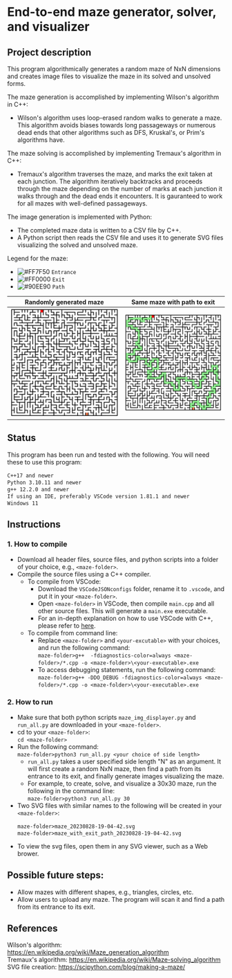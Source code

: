 # End-to-end maze generator, solver, and visualizer

## Project description
This program algorithmically generates a random maze of NxN dimensions and creates image files to visualize the maze in its solved and unsolved forms.

The maze generation is accomplished by implementing Wilson's algorithm in C++:
- Wilson's algorithm uses loop-erased random walks to generate a maze. This algorithm avoids biases towards long passageways or numerous dead ends that other algorithms such as DFS, Kruskal's, or Prim's algorithms have.

The maze solving is accomplished by implementing Tremaux's algorithm in C++:
- Tremaux's algorithm traverses the maze, and marks the exit taken at each junction. The algorithm iteratively backtracks and proceeds through the maze depending on the number of marks at each junction it walks through and the dead ends it encounters. It is gauranteed to work for all mazes with well-defined passageways.

The image generation is implemented with Python:
- The completed maze data is written to a CSV file by C++.
- A Python script then reads the CSV file and uses it to generate SVG files visualizing the solved and unsolved maze.

Legend for the maze:
- ![#FF7F50](https://placehold.co/15x15/FF7F50/FF7F50.png) `Entrance`
- ![#FF0000](https://placehold.co/15x15/FF0000/FF0000.png) `Exit`
- ![#90EE90](https://placehold.co/15x15/90EE90/90EE90.png) `Path`

Randomly generated maze             |  Same maze with path to exit
:-------------------------:|:-------------------------:
![](https://github.com/efei36/maze-generator-solver-visualizer/blob/main/mazeImageExamples/maze_20230828-19-04-42.svg)  |  ![](https://github.com/efei36/maze-generator-solver-visualizer/blob/main/mazeImageExamples/maze_with_exit_path_20230828-19-04-42.svg)

## Status
This program has been run and tested with the following. You will need these to use this program:
```
C++17 and newer
Python 3.10.11 and newer
g++ 12.2.0 and newer
If using an IDE, preferably VSCode version 1.81.1 and newer
Windows 11
```

## Instructions
### 1. How to compile
- Download all header files, source files, and python scripts into a folder of your choice, e.g., `<maze-folder>`.
- Compile the source files using a C++ compiler.
    - To compile from VSCode:
        - Download the `VSCodeJSONconfigs` folder, rename it to `.vscode`, and put it in your `<maze-folder>`.
        - Open `<maze-folder>` in VSCode, then compile `main.cpp` and all other source files. This will generate a `main.exe` executable.
        - For an in-depth explanation on how to use VSCode with C++, please refer to [here](https://code.visualstudio.com/docs/languages/cpp).
    - To compile from command line:
        - Replace `<maze-folder>` and `<your-excutable>` with your choices, and run the following command:<br />
            `maze-folder>g++  -fdiagnostics-color=always <maze-folder>/*.cpp -o <maze-folder>\<your-executable>.exe`
        - To access debugging statements, run the following command:<br />
            `maze-folder>g++ -DDO_DEBUG -fdiagnostics-color=always <maze-folder>/*.cpp -o <maze-folder>\<your-executable>.exe`
### 2. How to run
- Make sure that both python scripts `maze_img_displayer.py` and `run_all.py` are downloaded in your `<maze-folder>`.
- cd to your `<maze-folder>`:<br />
    `cd <maze-folder>`
- Run the following command:<br />
    `maze-folder>python3 run_all.py <your choice of side length>`
    - `run_all.py` takes a user specified side length "N" as an argument. It will first create a random NxN maze, then find a path from its entrance to its exit, and finally generate images visualizing the maze.
    - For example, to create, solve, and visualize a 30x30 maze, run the following in the command line:<br />
        `maze-folder>python3 run_all.py 30`
- Two SVG files with similar names to the following will be created in your `<maze-folder>`:
    ```
    maze-folder>maze_20230828-19-04-42.svg
    maze-folder>maze_with_exit_path_20230828-19-04-42.svg
    ```
- To view the svg files, open them in any SVG viewer, such as a Web brower.

## Possible future steps:
- Allow mazes with different shapes, e.g., triangles, circles, etc.
- Allow users to upload any maze. The program will scan it and find a path from its entrance to its exit.

## References
Wilson's algorithm: https://en.wikipedia.org/wiki/Maze_generation_algorithm<br />
Tremaux's algorithm: https://en.wikipedia.org/wiki/Maze-solving_algorithm<br />
SVG file creation: https://scipython.com/blog/making-a-maze/<br />